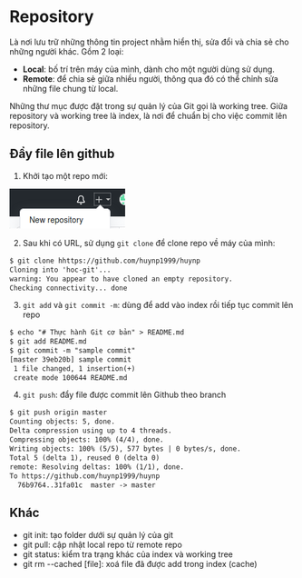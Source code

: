 # Repository
Là nơi lưu trữ những thông tin project nhằm hiển thị, sửa đổi và chia sẻ cho những người khác. Gồm 2 loại:

- **Local**: bố trí trên máy của mình, dành cho một người dùng sử dụng.
- **Remote**: để chia sẻ giữa nhiều người, thông qua đó có thể chỉnh sửa những file chung từ local.

Những thư mục được đặt trong sự quản lý của Git gọi là working tree. Giữa repository và working tree là index, là nơi để chuẩn bị cho việc commit lên repository. 

## Đẩy file lên github
1. Khởi tạo một repo mới:

![Alt](https://github.com/huynp1999/huynp/blob/master/New%20r.png)

2. Sau khi có URL, sử dụng `git clone` để clone repo về máy của mình:
```
$ git clone hhttps://github.com/huynp1999/huynp
Cloning into 'hoc-git'...
warning: You appear to have cloned an empty repository.
Checking connectivity... done
```
3. `git add` và `git commit -m`: dùng để add vào index rồi tiếp tục commit lên repo
```
$ echo "# Thực hành Git cơ bản" > README.md
$ git add README.md 
$ git commit -m "sample commit"
[master 39eb20b] sample commit
 1 file changed, 1 insertion(+)
 create mode 100644 README.md
 ```
4. `git push`: đẩy file được commit lên Github theo branch
 ```
 $ git push origin master
Counting objects: 5, done.
Delta compression using up to 4 threads.
Compressing objects: 100% (4/4), done.
Writing objects: 100% (5/5), 577 bytes | 0 bytes/s, done.
Total 5 (delta 1), reused 0 (delta 0)
remote: Resolving deltas: 100% (1/1), done.
To https://github.com/huynp1999/huynp
   76b9764..31fa01c  master -> master
```
## Khác
- git init: tạo folder dưới sự quản lý của git
- git pull: cập nhật local repo từ remote repo
- git status: kiểm tra trạng khác của index và working tree
- git rm --cached [file]: xoá file đã được add trong index (cache)
